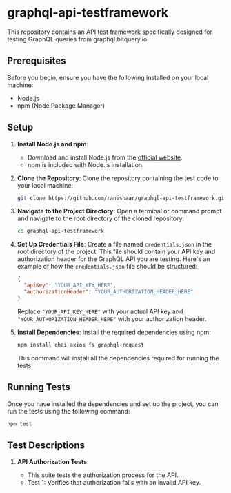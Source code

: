 # graphql-api-testframework
This repository contains an API test framework specifically designed for testing GraphQL queries from graphql.bitquery.io

## Prerequisites

Before you begin, ensure you have the following installed on your local machine:

- Node.js
- npm (Node Package Manager)

## Setup

1. **Install Node.js and npm**: 
   
   - Download and install Node.js from the [official website](https://nodejs.org/).
   - npm is included with Node.js installation.

2. **Clone the Repository**: Clone the repository containing the test code to your local machine:

    ```bash
    git clone https://github.com/ranishaar/graphql-api-testframework.git
    ```

3. **Navigate to the Project Directory**: Open a terminal or command prompt and navigate to the root directory of the cloned repository:

    ```bash
    cd graphql-api-testframework
    ```

4. **Set Up Credentials File**: Create a file named `credentials.json` in the root directory of the project. This file should contain your API key and authorization header for the GraphQL API you are testing. Here's an example of how the `credentials.json` file should be structured:

    ```json
    {
      "apiKey": "YOUR_API_KEY_HERE",
      "authorizationHeader": "YOUR_AUTHORIZATION_HEADER_HERE"
    }
    ```

    Replace `"YOUR_API_KEY_HERE"` with your actual API key and `"YOUR_AUTHORIZATION_HEADER_HERE"` with your authorization header.

5. **Install Dependencies**: Install the required dependencies using npm:

    ```bash
    npm install chai axios fs graphql-request
    ```

    This command will install all the dependencies required for running the tests.

## Running Tests

Once you have installed the dependencies and set up the project, you can run the tests using the following command:

   ```bash
   npm test
   ```

## Test Descriptions

1. **API Authorization Tests**: 
   
   - This suite tests the authorization process for the API.
   - Test 1: Verifies that authorization fails with an invalid API key.


